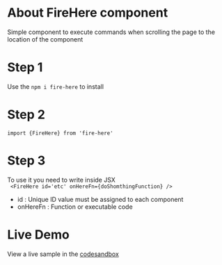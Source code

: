 # About FireHere component 
Simple component to execute commands when scrolling the page to the location of the component


# Step 1
Use the  `npm i fire-here` to install

# Step 2
`import {FireHere} from 'fire-here' ` 

# Step 3 
To use it you need to write inside JSX    
 ` <FireHere id='etc' onHereFn={doShomthingFunction} />`
 
 
- id : Unique ID value must be assigned to each component
- onHereFn : Function or executable code

# Live Demo
View a live sample in the [codesandbox](https://codesandbox.io/s/fire-here-demo-4lin9)